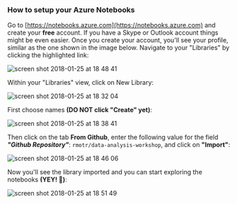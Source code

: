 ### How to setup your Azure Notebooks

Go to [https://notebooks.azure.com](https://notebooks.azure.com) and create your **free** account. If you have a Skype or Outlook account things might be even easier. Once you create your account, you'll see your profile, similar as the one shown in the image below. Navigate to your "Libraries" by clicking the highlighted link:

![screen shot 2018-01-25 at 18 48 41](https://user-images.githubusercontent.com/872296/35414152-7303af48-0200-11e8-9246-a081e6c9caa6.png)

Within your "Libraries" view, click on New Library:

![screen shot 2018-01-25 at 18 32 04](https://user-images.githubusercontent.com/872296/35413621-cd70948e-01fe-11e8-8d4d-e8717c31134b.png)

First choose names **(DO NOT click "Create" yet)**:

![screen shot 2018-01-25 at 18 38 41](https://user-images.githubusercontent.com/872296/35413713-1d5f10ba-01ff-11e8-953c-c21b6fbf6661.png)

Then click on the tab **From Github**, enter the following value for the field **_"Github Repository"_**: `rmotr/data-analysis-workshop`, and click on **"Import"**:

![screen shot 2018-01-25 at 18 46 06](https://user-images.githubusercontent.com/872296/35414107-45692806-0200-11e8-98bd-979a8fafe635.png)

Now you'll see the library imported and you can start exploring the notebooks **(YEY! 🎉)**:

![screen shot 2018-01-25 at 18 51 49](https://user-images.githubusercontent.com/872296/35414301-d4a89024-0200-11e8-82aa-80f81fc8cbd2.png)
